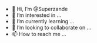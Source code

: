 - 👋 Hi, I’m @Superzande
- 👀 I’m interested in ...
- 🌱 I’m currently learning ...
- 💞️ I’m looking to collaborate on ...
- 📫 How to reach me ...

<!---
Superzande/Superzande is a ✨ special ✨ repository because its `README.md` (this file) appears on your GitHub profile.
You can click the Preview link to take a look at your changes.
--->
